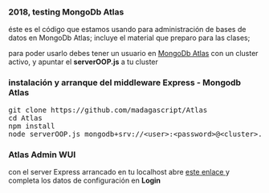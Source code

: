 <h3> 2018, testing MongoDb Atlas</h3>

<p>
  éste es el código que estamos usando para administración de bases de datos en MongoDb Atlas; incluye el material que preparo para las clases;
</p>

<p>
  para poder usarlo debes tener un usuario en <a href="https://www.mongodb.com/" target="_blank">MongoDb Atlas</a> con un cluster activo, y apuntar el <b>serverOOP.js</b> a tu cluster
</p>

<h3> instalación y arranque del middleware Express - Mongodb Atlas</h3>
<pre>
git clone https://github.com/madagascript/Atlas
cd Atlas
npm install 
node serverOOP.js mongodb+srv://&lt;user&gt;:&lt;password&gt;@&lt;cluster&gt;.mongodb.net [&lt;port&gt;]
</pre>

<h3>Atlas Admin WUI</h3>
<p> 
 con el server Express arrancado en tu localhost abre 
 <a href="https://cursos-7a612.firebaseapp.com/" target="_blank"> este enlace </a>
 y completa los datos de configuración en <b>Login</b><br> 
</p>